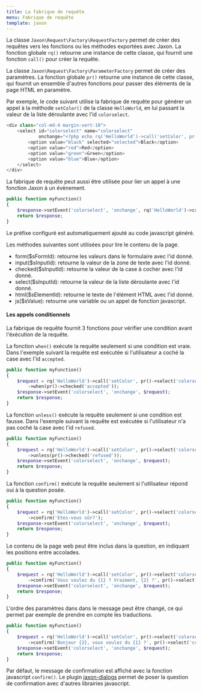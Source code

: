 ```yaml
---
title: La fabrique de requête
menu: Fabrique de requête
template: jaxon
---
```


La classe `Jaxon\Request\Factory\RequestFactory` permet de créer des requêtes vers les fonctions ou les méthodes exportées avec Jaxon.
La fonction globale `rq()` retourne une instance de cette classe, qui fournit une fonction `call()` pour créer la requête.

La classe `Jaxon\Request\Factory\ParameterFactory` permet de créer des paramètres.
La fonction globale `pr()` retourne une instance de cette classe, qui fournit un ensemble d'autres fonctions pour passer des éléments de la page HTML en paramètre.

Par exemple, le code suivant utilise la fabrique de requête pour générer un appel à la méthode `setColor()` de la classe `HelloWorld`, en lui passant la valeur de la liste déroulante avec l'id `colorselect`.

```php
<div class="col-md-4 margin-vert-10">
    <select id="colorselect" name="colorselect"
            onchange="<?php echo rq('HelloWorld')->call('setColor', pr()->select('colorselect')) ?>">
        <option value="black" selected="selected">Black</option>
        <option value="red">Red</option>
        <option value="green">Green</option>
        <option value="blue">Blue</option>
    </select>
</div>
```

La fabrique de requête peut aussi être utilisée pour lier un appel à une fonction Jaxon à un évènement.

```php
public function myFunction()
{
    $response->setEvent('colorselect', 'onchange', rq('HelloWorld')->call('setColor', pr()->select('colorselect')));
    return $response;
}
```

Le préfixe configuré est automatiquement ajouté au code javascript généré.

Les méthodes suivantes sont utilisées pour lire le contenu de la page.

- form($sFormId): retourne les valeurs dans le formulaire avec l'id donné.
- input($sInputId): retourne la valeur de la zone de texte avec l'id donné.
- checked($sInputId): retourne la valeur de la case à cocher avec l'id donné.
- select($sInputId): retourne la valeur de la liste déroulante avec l'id donné.
- html($sElementId): retourne le texte de l'élément HTML avec l'id donné.
- js($sValue): retourne une variable ou un appel de fonction javascript.

#### Les appels conditionnels

La fabrique de requête fournit 3 fonctions pour vérifier une condition avant l'éxécution de la requête.

La fonction `when()` exécute la requête seulement si une condition est vraie.
Dans l'exemple suivant la requête est exécutée si l'utilisateur a coché la case avec l'id `accepted`.

```php
public function myFunction()
{
    $request = rq('HelloWorld')->call('setColor', pr()->select('colorselect'))
        ->when(pr()->checked('accepted'));
    $response->setEvent('colorselect', 'onchange', $request);
    return $response;
}
```

La fonction `unless()` exécute la requête seulement si une condition est fausse.
Dans l'exemple suivant la requête est exécutée si l'utilisateur n'a pas coché la case avec l'id `refused`.

```php
public function myFunction()
{
    $request = rq('HelloWorld')->call('setColor', pr()->select('colorselect'))
        ->unless(pr()->checked('refused'));
    $response->setEvent('colorselect', 'onchange', $request);
    return $response;
}
```

La fonction `confirm()` exécute la requête seulement si l'utilisateur répond oui à la question posée.

```php
public function myFunction()
{
    $request = rq('HelloWorld')->call('setColor', pr()->select('colorselect'))
        ->confirm('Etes-vous sûr?');
    $response->setEvent('colorselect', 'onchange', $request);
    return $response;
}
```

Le contenu de la page web peut être inclus dans la question, en indiquant les positions entre accolades.

```php
public function myFunction()
{
    $request = rq('HelloWorld')->call('setColor', pr()->select('colorselect'))
        ->confirm('Vous voulez du {1} ? Vraiment, {2} ?', pr()->select('colorselect'), pr()->html('username'));
    $response->setEvent('colorselect', 'onchange', $request);
    return $response;
}
```

L'ordre des paramètres dans dans le message peut être changé, ce qui permet par exemple de prendre en compte les traductions.

```php
public function myFunction()
{
    $request = rq('HelloWorld')->call('setColor', pr()->select('colorselect'))
        ->confirm('Bonjour {2}, vous voulez du {1} ?', pr()->select('colorselect'), pr()->html('username'));
    $response->setEvent('colorselect', 'onchange', $request);
    return $response;
}
```

Par défaut, le message de confirmation est affiché avec la fonction javascript `confirm()`.
Le plugin [jaxon-dialogs](https://github.com/jaxon-php/jaxon-dialogs) permet de poser la question de confirmation avec d'autres librairies javascript.
